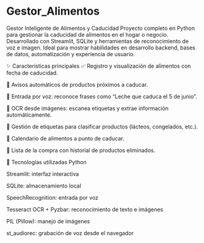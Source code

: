 # Gestor_Alimentos

Gestor Inteligente de Alimentos y Caducidad 
Proyecto completo en Python para gestionar la caducidad de alimentos en el hogar o negocio. Desarrollado con Streamlit, SQLite y herramientas de reconocimiento de voz e imagen. Ideal para mostrar habilidades en desarrollo backend, bases de datos, automatización y experiencia de usuario.

✨ Características principales
✅ Registro y visualización de alimentos con fecha de caducidad.

🔔 Avisos automáticos de productos próximos a caducar.

🎤 Entrada por voz: reconoce frases como “Leche que caduca el 5 de junio”.

📸 OCR desde imágenes: escanea etiquetas y extrae información automáticamente.

🧾 Gestión de etiquetas para clasificar productos (lácteos, congelados, etc.).

📅 Calendario de alimentos a punto de caducar.

🛒 Lista de la compra con historial de productos eliminados.

🧠 Tecnologías utilizadas
Python

Streamlit: interfaz interactiva

SQLite: almacenamiento local

SpeechRecognition: entrada por voz

Tesseract OCR + Pyzbar: reconocimiento de texto e imágenes

PIL (Pillow): manejo de imágenes

st_audiorec: grabación de voz desde el navegador
